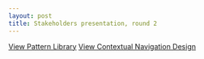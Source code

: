 ```yaml
---
layout: post
title: Stakeholders presentation, round 2
---
```


[View Pattern Library](http://unibz.github.io/pattern-library/v1)
[View Contextual Navigation Design](https://drive.google.com/file/d/0Bx1h0_Ovh8h2SUdaRExiQlhSZmM/view?usp=sharing)